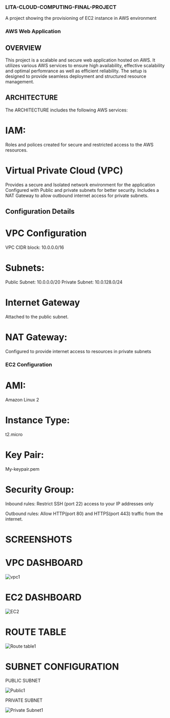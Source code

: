 ### LITA-CLOUD-COMPUTING-FINAL-PROJECT
 A project showing the provisioning of EC2 instance in AWS environment
 ### AWS Web Application
 ## OVERVIEW
 This project is a scalable and secure web application hosted on AWS. 
 It utilizes various AWS services to ensure high availability, effective scalability and optimal perfomrance as well as efficient reliability.
  The setup is designed to provide seamless deployment and structured resource management.
## ARCHITECTURE
The ARCHITECTURE includes the following AWS services:
# IAM:
Roles and polices created for secure and restricted access to the AWS resources.
# Virtual Private Cloud (VPC)
Provides a secure and Isolated network environment for the application
Configured with Public and private subnets for better security.
Includes a NAT Gateway to allow outbound internet access for private subnets.
## Configuration Details
# VPC Configuration
VPC CIDR block: 10.0.0.0/16
# Subnets:
Public Subnet: 10.0.0.0/20
Private Subnet: 10.0.128.0/24
# Internet Gateway
Attached to the public subnet.
# NAT Gateway:
Configured to provide internet access to resources in private subnets
### EC2 Configuration 
# AMI:
 Amazon Linux 2

# Instance Type: 
t2.micro

# Key Pair:
 My-keypair.pem

# Security Group:
Inbound rules:
 Restrict SSH (port 22) access to your IP addresses only


Outbound rules: 
Allow HTTP(port 80) and HTTPS(port 443) traffic from the internet.


# SCREENSHOTS
 # VPC DASHBOARD
![vpc1](https://github.com/user-attachments/assets/98921d45-6e6c-4100-a7e5-447afc4e43be)



# EC2 DASHBOARD
![EC2](https://github.com/user-attachments/assets/c0115579-4408-4978-99d1-12396bd99728)


# ROUTE TABLE

![Route table1](https://github.com/user-attachments/assets/f2ba1360-2e3d-423e-8c89-cab192080601)


# SUBNET CONFIGURATION

PUBLIC SUBNET 

![Public1](https://github.com/user-attachments/assets/cb87aa28-d288-4571-8c23-a614fba968ec)


PRIVATE SUBNET

![Private Subnet1](https://github.com/user-attachments/assets/ac6f3a68-ccc6-4ec2-8917-580b7f6a0511)






